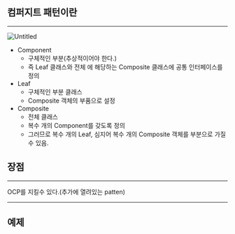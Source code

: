 ## 컴퍼지트 패턴이란

---
![Untitled](https://user-images.githubusercontent.com/76032947/178474412-798cc49a-aed7-4cc5-953b-5064fe3437b6.png)


- Component
    - 구체적인 부분(추상적이어야 한다.)
    - 즉 Leaf 클래스와 전체 에 해당하는 Composite 클래스에 공통 인터페이스를 정의
- Leaf
    - 구체적인 부분 클래스
    - Composite 객체의 부품으로 설정
- Composite
    - 전체 클래스
    - 복수 개의 Component를 갖도록 정의
    - 그러므로 복수 개의 Leaf, 심지어 복수 개의 Composite 객체를 부분으로 가질 수 있음.

## 장점

---

OCP를 지킬수 있다.(추가에 열려있는 patten)

---

## 예제
